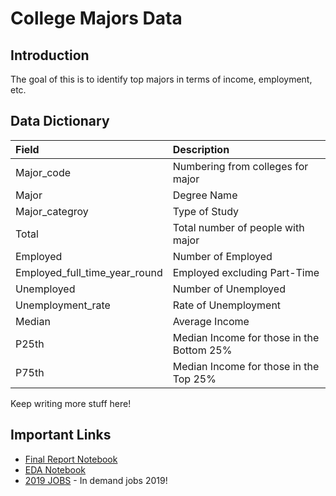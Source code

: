 # College Majors Data

## Introduction

The goal of this is to identify top majors in terms of income, employment, etc.

## Data Dictionary

| Field | Description |
| :--- | :--- |
| Major_code | Numbering from colleges for major |
| Major | Degree Name |
| Major_categroy | Type of Study |
| Total | Total number of people with major |
| Employed | Number of Employed |
| Employed_full_time_year_round | Employed excluding Part-Time |
| Unemployed | Number of Unemployed |
| Unemployment_rate | Rate of Unemployment |
| Median | Average Income |
| P25th | Median Income for those in the Bottom 25% |
| P75th | Median Income for those in the Top 25% |



Keep writing more stuff here!

## Important Links

* [Final Report Notebook](report.ipynb)
* [EDA Notebook](eda.ipynb)
* [2019 JOBS](https://www.collegeconsensus.com/features/most-in-demand-degrees/) - In demand jobs 2019!

